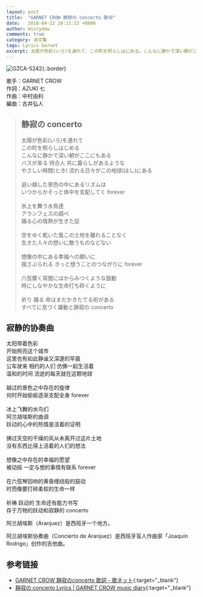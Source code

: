 ```yaml
---
layout: post
title:  "GARNET CROW 静寂の concerto 歌词"
date:   2018-04-22 20:11:12 +0800
author: mistydew
comments: true
category: 译文集
tags: Lyrics Garnet
excerpt: 太陽が色彩(いろ)を連れて、この町を照らしはじめる。こんなに静かで深い朝がここにもある。バスが来る、待合人、共に暮らしがあるような。やさしい時間(とき) 流れる日々がこの地球(ほし)にある。
---
```

![GZCA-5242](https://crowsub.github.io/images/discography/album/GZCA-5242.jpg){:.border}

歌手：GARNET CROW<br>
作詞：AZUKI 七<br>
作曲：中村由利<br>
編曲：古井弘人

<blockquote class="lyric-original">
  <h2>静寂の concerto</h2>
  <p>
    太陽が色彩(いろ)を連れて<br>
    この町を照らしはじめる<br>
    こんなに静かで深い朝がここにもある<br>
    バスが来る 待合人 共に暮らしがあるような<br>
    やさしい時間(とき) 流れる日々がこの地球(ほし)にある<br>
    <br>
    追い越した景色の中にあるリズムは<br>
    いつからかそっと体中を支配してく forever<br>
    <br>
    氷上を舞う水鳥達<br>
    アランフェスの調べ<br>
    踊る心の情熱が生きた証<br>
    <br>
    空をゆく乾いた風この土地を離れることなく<br>
    生きた人々の想いに敵うものなどない<br>
    <br>
    想像の中にある幸福への願いに<br>
    揺さぶられる きっと想うことのつながりに forever<br>
    <br>
    六弦響く宵闇にはからみつくような鼓動<br>
    時にしなやかな生命打ち砕くように<br>
    <br>
    祈り 踊る 命はまだかきたてる術がある<br>
    すべてに息づく躍動と静寂の concerto
  </p>
</blockquote>

<div class="lyric-translation">
  <h2>寂静的协奏曲</h2>
  <p>
    太阳带着色彩<br>
    开始照亮这个城市<br>
    这里也有如此静谧又深邃的早晨<br>
    公车驶来 相约的人们 仿佛一起生活着<br>
    温和的时间 流逝的每天就在这颗地球<br>
    <br>
    越过的景色之中存在的旋律<br>
    何时开始偷偷逐渐支配全身 forever<br>
    <br>
    冰上飞舞的水鸟们<br>
    阿兰胡埃斯的曲调<br>
    跃动的心中的热情是活着的证明<br>
    <br>
    拂过天空的干燥的风从未离开过这片土地<br>
    没有东西比得上活着的人们的想法<br>
    <br>
    想像之中存在的幸福的愿望<br>
    被动摇 一定与想的事情有联系 forever<br>
    <br>
    在六弦琴回响的黄昏缠绕般的鼓动<br>
    时而像要打碎柔软的生命一样<br>
    <br>
    祈祷 跃动的 生命还有能力书写<br>
    存于万物的跃动和寂静的 concerto
  </p>
</div>

阿兰胡埃斯（Aranjuez）是西班牙一个地方。

阿兰胡埃斯协奏曲（Concierto de Aranjuez）是西班牙盲人作曲家「Joaquin Rodrigo」创作的吉他曲。

## 参考链接

* [GARNET CROW 静寂のconcerto 歌詞 - 歌ネット](https://www.uta-net.com/song/122963/){:target="_blank"}
* [静寂の concerto Lyrics \| GARNET CROW music diary](https://crowsub.github.io/lyrics/original/静寂の%20concerto.html){:target="_blank"}
